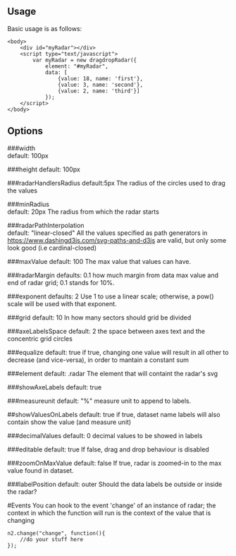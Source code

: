 ## Usage

Basic usage is as follows:

    <body>
        <div id="myRadar"></div>
        <script type="text/javascript">
            var myRadar = new dragdropRadar({
                element: "#myRadar",
                data: [
                    {value: 18, name: 'first'},
                    {value: 3, name: 'second'},
                    {value: 2, name: 'third'}]
                });
        </script>
    </body>

## Options

###width  
default: 100px

###height
default: 100px

###radarHandlersRadius 
default:5px
The radius of the circles used to drag the values

###minRadius  
default: 20px
The radius from which the radar starts

###radarPathInterpolation  
default: "linear-closed" 
All the values specified as path generators in https://www.dashingd3js.com/svg-paths-and-d3js are valid, but only some look good (i.e cardinal-closed)

###maxValue
default: 100
The max value that values can have.

###radarMargin
defaults: 0.1
how much margin from data max value and end of radar grid; 0.1 stands for 10%.

###exponent 
defaults: 2
Use 1 to use a linear scale; otherwise, a pow() scale will be used with that exponent.

###grid
default: 10
In how many sectors should grid be divided

###axeLabelsSpace
default: 2
the space between axes text and the concentric grid circles

###equalize
default: true
if true, changing one value will result in all other to decrease (and vice-versa), in order to mantain a constant sum

###element
default: .radar
The element that will containt the radar's svg

###showAxeLabels
default: true

###measureunit
default: "%"
measure unit to append to labels.

##showValuesOnLabels
default: true
if true, dataset name labels will also contain show the value (and measure unit)

###decimalValues
default: 0
decimal values to be showed in labels

###editable
default: true
If false, drag and drop behaviour is disabled

###zoomOnMaxValue
default: false
If true, radar is zoomed-in to the max value found in dataset.

###labelPosition
default: outer
Should the data labels be outside or inside the radar?

#Events
You can hook to the event 'change' of an instance of radar; the context in which the function will run is the context of the value that is changing
    
    n2.change("change", function(){
        //do your stuff here
    });